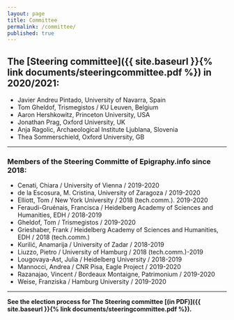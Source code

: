 ```yaml
---
layout: page
title: Committee
permalink: /committee/
published: true
---
```


## The [Steering committee]({{ site.baseurl }}{% link documents/steeringcommittee.pdf %}) in 2020/2021:

* Javier Andreu Pintado, University of Navarra, Spain
* Tom Gheldof, Trismegistos / KU Leuven, Belgium
* Aaron Hershkowitz, Princeton University, USA
* Jonathan Prag, Oxford University, UK
* Anja Ragolic, Archaeological Institute Ljublana, Slovenia
* Thea Sommerschield, Oxford University, GB


---

### Members of the Steering Committe of Epigraphy.info since 2018:

* Cenati, Chiara / University of Vienna / 2019-2020
* de la Escosura, M. Cristina, University of Zaragoza / 2019-2020
* Elliott, Tom / New York University / 2018 (tech.comm.). 2019-2020
* Feraudi-Gruénais, Francisca / Heidelberg Academy of Sciences and Humanities, EDH / 2018-2019
* Gheldof, Tom / Trismegistos / 2019-2020
* Grieshaber, Frank / Heidelberg Academy of Sciences and Humanities, EDH / 2018 (tech.comm.)
* Kurilić, Anamarija / University of Zadar / 2018-2019
* Liuzzo, Pietro / University of Hamburg / 2018 (tech.comm.)-2019
* Lougovaya-Ast, Julia / Heidelberg University / 2018-2019
* Mannocci, Andrea / CNR Pisa, Eagle Project / 2019-2020
* Razanajao, Vincent / Bordeaux Montaigne, Patrimonium / 2019-2020
* Weise, Franziska / Hamburg University / 2019-2020


---

**See the election process for The Steering committee [(in PDF)]({{ site.baseurl }}{% link documents/steeringcommittee.pdf %}).**


